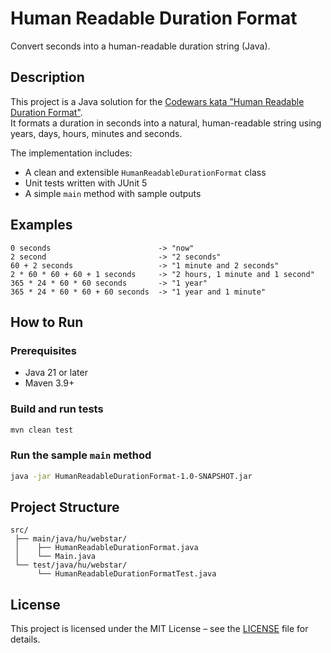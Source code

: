 # Human Readable Duration Format

Convert seconds into a human-readable duration string (Java).

## Description
This project is a Java solution for the [Codewars kata "Human Readable Duration Format"](https://www.codewars.com/kata/52742f58faf5485cae000b9a).  
It formats a duration in seconds into a natural, human-readable string using years, days, hours, minutes and seconds.

The implementation includes:
- A clean and extensible `HumanReadableDurationFormat` class
- Unit tests written with JUnit 5
- A simple `main` method with sample outputs

## Examples
```
0 seconds                        -> "now"
2 second                         -> "2 seconds"
60 + 2 seconds                   -> "1 minute and 2 seconds"
2 * 60 * 60 + 60 + 1 seconds     -> "2 hours, 1 minute and 1 second"
365 * 24 * 60 * 60 seconds       -> "1 year"
365 * 24 * 60 * 60 + 60 seconds  -> "1 year and 1 minute"
```

## How to Run

### Prerequisites
- Java 21 or later
- Maven 3.9+

### Build and run tests
```bash
mvn clean test
```

### Run the sample `main` method
```bash
java -jar HumanReadableDurationFormat-1.0-SNAPSHOT.jar 
```

## Project Structure
```
src/
 ├── main/java/hu/webstar/
 │    ├── HumanReadableDurationFormat.java
 │    └── Main.java
 └── test/java/hu/webstar/
      └── HumanReadableDurationFormatTest.java
```

## License
This project is licensed under the MIT License – see the [LICENSE](LICENSE) file for details.
